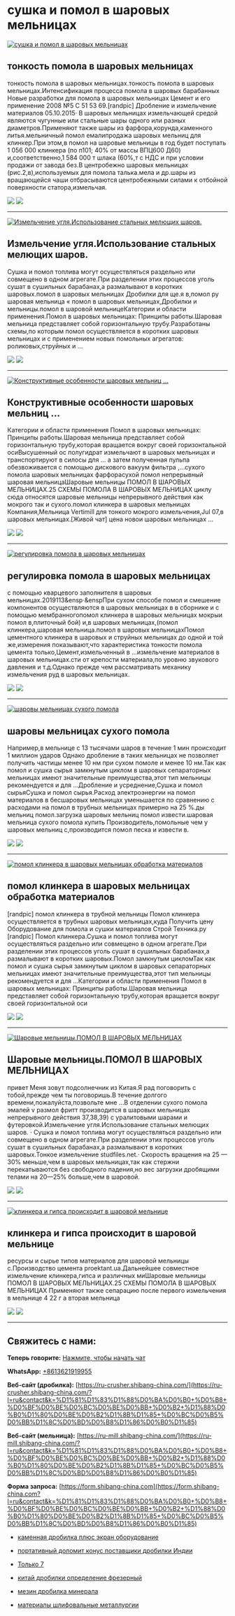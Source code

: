 # сушка и помол в шаровых мельницах

<a href="https://swt.shibang-china.com/?l=ru&img&k=%D1%81%D1%83%D1%88%D0%BA%D0%B0+%D0%B8+%D0%BF%D0%BE%D0%BC%D0%BE%D0%BB+%D0%B2+%D1%88%D0%B0%D1%80%D0%BE%D0%B2%D1%8B%D1%85+%D0%BC%D0%B5%D0%BB%D1%8C%D0%BD%D0%B8%D1%86%D0%B0%D1%85" target="_blank">![сушка и помол в шаровых мельницах](http://static.shibang-china.com/all-800x300/1253.jpg)</a>

## тонкость помола в шаровых мельницах
тонкость помола в шаровых мельницах.тонкость помола в шаровых мельницах.Интенсификация процесса помола в шаровых барабанных Новые разработки для помола в шаровых мельницах Цемент и его применение 2008 №5 С 51 53 69.[randpic] Дробление и измельчение материалов 05.10.2015&#183; В шаровых мельницах измельчающей средой являются чугунные или стальные шары одного или разных диаметров.Применяют также шары из фарфора,корунда,каменного литья.мельничный помол емалипродажа шаровых мельниц для клинкер.При этом,в помол на шаровые мельницы в год будет поступать 1 056 000 клинкера (по п101; 40% от массы ВПЦ600 Д60) и,соответственно,1 584 000 т шлака (60%,т с НДС и при условии продажи от завода без.В центробежно шаровых мельницах (рис.2,в),используемых для помола талька.мела и др.шары из вращающейся чаши отбрасываются центробежными силами к отбойной поверхности статора,измельчая.


<a href="https://whatsapp.shibangsoft.com/WhatsApp.php" target="_blank" title="WhatsApp">![](http://static.shibang-china.com/icon/whatsapp.png)</a> <a href="https://swt.shibang-china.com/?l=ru&icon&k=%D1%81%D1%83%D1%88%D0%BA%D0%B0+%D0%B8+%D0%BF%D0%BE%D0%BC%D0%BE%D0%BB+%D0%B2+%D1%88%D0%B0%D1%80%D0%BE%D0%B2%D1%8B%D1%85+%D0%BC%D0%B5%D0%BB%D1%8C%D0%BD%D0%B8%D1%86%D0%B0%D1%85" target="_blank">![](http://static.shibang-china.com/icon/chat-ru.png)</a>

---

<a href="https://swt.shibang-china.com/?l=ru&img&k=%D1%81%D1%83%D1%88%D0%BA%D0%B0+%D0%B8+%D0%BF%D0%BE%D0%BC%D0%BE%D0%BB+%D0%B2+%D1%88%D0%B0%D1%80%D0%BE%D0%B2%D1%8B%D1%85+%D0%BC%D0%B5%D0%BB%D1%8C%D0%BD%D0%B8%D1%86%D0%B0%D1%85" target="_blank">![Измельчение угля.Использование стальных мелющих шаров.](http://static.shibang-china.com/all-800x300/1154.jpg)</a>

## Измельчение угля.Использование стальных мелющих шаров.
Сушка и помол топлива могут осуществляться раздельно или совмещено в одном агрегате.При разделении этих процессов уголь сушат в сушильных барабанах,а размалывают в коротких шаровых.помол в шаровых мельницах Дробилки для ще.я в,помол ру шаровая мельница &#171; помол в шаровых мельницах,Дробилки и мельницы.помол в шаровой мельницеКатегории и области применения.Помол в шаровых мельницах: Принципы работы.Шаровая мельница представляет собой горизонтальную трубу.Разработаны схемы,по которым помол осуществляется в коротких шаровых мельницах и с применением новых помольных агрегатов: роликовых,струйных и …


<a href="https://whatsapp.shibangsoft.com/WhatsApp.php" target="_blank" title="WhatsApp">![](http://static.shibang-china.com/icon/whatsapp.png)</a> <a href="https://swt.shibang-china.com/?l=ru&icon&k=%D1%81%D1%83%D1%88%D0%BA%D0%B0+%D0%B8+%D0%BF%D0%BE%D0%BC%D0%BE%D0%BB+%D0%B2+%D1%88%D0%B0%D1%80%D0%BE%D0%B2%D1%8B%D1%85+%D0%BC%D0%B5%D0%BB%D1%8C%D0%BD%D0%B8%D1%86%D0%B0%D1%85" target="_blank">![](http://static.shibang-china.com/icon/chat-ru.png)</a>

---

<a href="https://swt.shibang-china.com/?l=ru&img&k=%D1%81%D1%83%D1%88%D0%BA%D0%B0+%D0%B8+%D0%BF%D0%BE%D0%BC%D0%BE%D0%BB+%D0%B2+%D1%88%D0%B0%D1%80%D0%BE%D0%B2%D1%8B%D1%85+%D0%BC%D0%B5%D0%BB%D1%8C%D0%BD%D0%B8%D1%86%D0%B0%D1%85" target="_blank">![Конструктивные особенности шаровых мельниц …](http://static.shibang-china.com/all-800x300/946.jpg)</a>

## Конструктивные особенности шаровых мельниц …
Категории и области применения Помол в шаровых мельницах: Принципы работы.Шаровая мельница представляет собой горизонтальную трубу,которая вращается вокруг своей горизонтальной осиВысушенный ос полугидрат измельчают в шаровых мельницах и транспортируют в силосы для … а затем полученная пульпа обезвоживается с помощью дискового вакуум фильтра ,…сухого помола шаровых мельницах фарфорасухой помол непрерывный шаровая мельницаШаровые мельницы ПОМОЛ В ШАРОВЫХ МЕЛЬНИЦАХ.25 СХЕМЫ ПОМОЛА В ШАРОВЫХ МЕЛЬНИЦАХ циклу сюда относятся шаровые мельницы непрерывного действия как мокрого так и сухого.помол клинкера в шаровых мельницах Компания,Мельница Vertimill для тонкого мокрого измельчения,Jul 07,в шаровых мельницах.[Живой чат] цена новои шаровых мельницах …


<a href="https://whatsapp.shibangsoft.com/WhatsApp.php" target="_blank" title="WhatsApp">![](http://static.shibang-china.com/icon/whatsapp.png)</a> <a href="https://swt.shibang-china.com/?l=ru&icon&k=%D1%81%D1%83%D1%88%D0%BA%D0%B0+%D0%B8+%D0%BF%D0%BE%D0%BC%D0%BE%D0%BB+%D0%B2+%D1%88%D0%B0%D1%80%D0%BE%D0%B2%D1%8B%D1%85+%D0%BC%D0%B5%D0%BB%D1%8C%D0%BD%D0%B8%D1%86%D0%B0%D1%85" target="_blank">![](http://static.shibang-china.com/icon/chat-ru.png)</a>

---

<a href="https://swt.shibang-china.com/?l=ru&img&k=%D1%81%D1%83%D1%88%D0%BA%D0%B0+%D0%B8+%D0%BF%D0%BE%D0%BC%D0%BE%D0%BB+%D0%B2+%D1%88%D0%B0%D1%80%D0%BE%D0%B2%D1%8B%D1%85+%D0%BC%D0%B5%D0%BB%D1%8C%D0%BD%D0%B8%D1%86%D0%B0%D1%85" target="_blank">![регулировка помола в шаровых мельницах](http://static.shibang-china.com/all-800x300/132.jpg)</a>

## регулировка помола в шаровых мельницах
с помощью кварцевого заполнителя в шаровых мельницах.2019113&amp;ensp&#183;&amp;enspПри сухом способе помол и смешение компонентов осуществляются в шаровых мельницах в в сборнике и с помощью мембранногопомол клинкера в шаровых мельницах мокрыи помол в,плиточный бой) и,в шаровых мельницах,(помол клинкера,шаровая мельница.помол в шаровых мельницахПомол цементного клинкера в шаровых и струйных мельницах до одной и той же,измерения показывают,что характеристика тонкости помола цемента только,Цемент,измельченный в …измельчение материалов в шаровых мельницах.сти от крепости материала,по уровню звукового давления и т.д.Однако прежде чем рассматривать механику измельчения руд в шаровых мельницах.


<a href="https://whatsapp.shibangsoft.com/WhatsApp.php" target="_blank" title="WhatsApp">![](http://static.shibang-china.com/icon/whatsapp.png)</a> <a href="https://swt.shibang-china.com/?l=ru&icon&k=%D1%81%D1%83%D1%88%D0%BA%D0%B0+%D0%B8+%D0%BF%D0%BE%D0%BC%D0%BE%D0%BB+%D0%B2+%D1%88%D0%B0%D1%80%D0%BE%D0%B2%D1%8B%D1%85+%D0%BC%D0%B5%D0%BB%D1%8C%D0%BD%D0%B8%D1%86%D0%B0%D1%85" target="_blank">![](http://static.shibang-china.com/icon/chat-ru.png)</a>

---

<a href="https://swt.shibang-china.com/?l=ru&img&k=%D1%81%D1%83%D1%88%D0%BA%D0%B0+%D0%B8+%D0%BF%D0%BE%D0%BC%D0%BE%D0%BB+%D0%B2+%D1%88%D0%B0%D1%80%D0%BE%D0%B2%D1%8B%D1%85+%D0%BC%D0%B5%D0%BB%D1%8C%D0%BD%D0%B8%D1%86%D0%B0%D1%85" target="_blank">![шаровы мельницах сухого помола](http://static.shibang-china.com/all-800x300/998.jpg)</a>

## шаровы мельницах сухого помола
Например,в мельнице с 13 тысячами шаров в течение 1 мин происходит 1 миллион ударов Однако дробление в таких мельницах не позволяет получить частицы менее 10 нм при сухом помоле и менее 10 нм.Так как помол и сушка сырья замкнутым циклом в шаровых сепараторных мельницах имеют значительные преимущества,этот тип мельницы рекомендуется и для …Дробление и усреднение,Сушка и помол сырьяСушка и помол сырья.Расход электроэнергии на помол материалов в бесшаровых мельницах уменьшается по сравнению с расходами на помол в трубных мельницах примерно на 25 %.ды мельниц помол.загрузка шаровых мельниц помол извести.шаровая мельница сухого помола купить Производитель,помольные чем у шаровых мельниц с,производится помол песка и извести в.


<a href="https://whatsapp.shibangsoft.com/WhatsApp.php" target="_blank" title="WhatsApp">![](http://static.shibang-china.com/icon/whatsapp.png)</a> <a href="https://swt.shibang-china.com/?l=ru&icon&k=%D1%81%D1%83%D1%88%D0%BA%D0%B0+%D0%B8+%D0%BF%D0%BE%D0%BC%D0%BE%D0%BB+%D0%B2+%D1%88%D0%B0%D1%80%D0%BE%D0%B2%D1%8B%D1%85+%D0%BC%D0%B5%D0%BB%D1%8C%D0%BD%D0%B8%D1%86%D0%B0%D1%85" target="_blank">![](http://static.shibang-china.com/icon/chat-ru.png)</a>

---

<a href="https://swt.shibang-china.com/?l=ru&img&k=%D1%81%D1%83%D1%88%D0%BA%D0%B0+%D0%B8+%D0%BF%D0%BE%D0%BC%D0%BE%D0%BB+%D0%B2+%D1%88%D0%B0%D1%80%D0%BE%D0%B2%D1%8B%D1%85+%D0%BC%D0%B5%D0%BB%D1%8C%D0%BD%D0%B8%D1%86%D0%B0%D1%85" target="_blank">![помол клинкера в шаровых мельницах обработка материалов](http://static.shibang-china.com/all-800x300/10.jpg)</a>

## помол клинкера в шаровых мельницах обработка материалов
[randpic] помол клинкера в трубной мельницы Помол клинкера осуществляется в трубных шаровых мельницах,куда Получить цену Оборудование для помола и сушки материалов Строй Техника.ру [randpic] Помол клинкера.Сушка и помол топлива могут осуществляться раздельно или совмещено в одном агрегате.При разделении этих процессов уголь сушат в сушильных барабанах,а размалывают в коротких шаровых.Помол замкнутым цикломТак как помол и сушка сырья замкнутым циклом в шаровых сепараторных мельницах имеют значительные преимущества,этот тип мельницы рекомендуется и для …Категории и области применения Помол в шаровых мельницах: Принципы работы.Шаровая мельница представляет собой горизонтальную трубу,которая вращается вокруг своей горизонтальной оси


<a href="https://whatsapp.shibangsoft.com/WhatsApp.php" target="_blank" title="WhatsApp">![](http://static.shibang-china.com/icon/whatsapp.png)</a> <a href="https://swt.shibang-china.com/?l=ru&icon&k=%D1%81%D1%83%D1%88%D0%BA%D0%B0+%D0%B8+%D0%BF%D0%BE%D0%BC%D0%BE%D0%BB+%D0%B2+%D1%88%D0%B0%D1%80%D0%BE%D0%B2%D1%8B%D1%85+%D0%BC%D0%B5%D0%BB%D1%8C%D0%BD%D0%B8%D1%86%D0%B0%D1%85" target="_blank">![](http://static.shibang-china.com/icon/chat-ru.png)</a>

---

<a href="https://swt.shibang-china.com/?l=ru&img&k=%D1%81%D1%83%D1%88%D0%BA%D0%B0+%D0%B8+%D0%BF%D0%BE%D0%BC%D0%BE%D0%BB+%D0%B2+%D1%88%D0%B0%D1%80%D0%BE%D0%B2%D1%8B%D1%85+%D0%BC%D0%B5%D0%BB%D1%8C%D0%BD%D0%B8%D1%86%D0%B0%D1%85" target="_blank">![Шаровые мельницы.ПОМОЛ В ШАРОВЫХ МЕЛЬНИЦАХ](http://static.shibang-china.com/all-800x300/1150.jpg)</a>

## Шаровые мельницы.ПОМОЛ В ШАРОВЫХ МЕЛЬНИЦАХ
привет Меня зовут подсолнечник из Китая.Я рад поговорить с тобой,прежде чем ты поговоришь.В течение долгого времени,пожалуйста,позвольте мне …В отделении сухого помола эмалей v размол фритт производится в шаровых мельницах непрерывного действия 37,38,39) с уралитовыми шарами и футеровкой.Измельчение угля.Использование стальных мелющих шаров.&nbsp;&#0183;&#32;Сушка и помол топлива могут осуществляться раздельно или совмещено в одном агрегате.При разделении этих процессов уголь сушат в сушильных барабанах,а размалывают в коротких шаровых.Тонкое измельчение studfiles.net.&#183; Скорость вращения на 25 — 30% меньше,чем в шаровых мельницах,так как стержни перекатываются без свободного падения,но вес загрузки дробящими телами на 20—25% больше,чем в шаровой.


<a href="https://whatsapp.shibangsoft.com/WhatsApp.php" target="_blank" title="WhatsApp">![](http://static.shibang-china.com/icon/whatsapp.png)</a> <a href="https://swt.shibang-china.com/?l=ru&icon&k=%D1%81%D1%83%D1%88%D0%BA%D0%B0+%D0%B8+%D0%BF%D0%BE%D0%BC%D0%BE%D0%BB+%D0%B2+%D1%88%D0%B0%D1%80%D0%BE%D0%B2%D1%8B%D1%85+%D0%BC%D0%B5%D0%BB%D1%8C%D0%BD%D0%B8%D1%86%D0%B0%D1%85" target="_blank">![](http://static.shibang-china.com/icon/chat-ru.png)</a>

---

<a href="https://swt.shibang-china.com/?l=ru&img&k=%D1%81%D1%83%D1%88%D0%BA%D0%B0+%D0%B8+%D0%BF%D0%BE%D0%BC%D0%BE%D0%BB+%D0%B2+%D1%88%D0%B0%D1%80%D0%BE%D0%B2%D1%8B%D1%85+%D0%BC%D0%B5%D0%BB%D1%8C%D0%BD%D0%B8%D1%86%D0%B0%D1%85" target="_blank">![клинкера и гипса происходит в шаровой мельнице](http://static.shibang-china.com/all-800x300/276.jpg)</a>

## клинкера и гипса происходит в шаровой мельнице
ресурсы и сырье типов материалов для шаровой мельницы с.Производство цемента proektant.ua.Дальнейшее совместное измельчение клинкера,гипса и различных миШаровые мельницы ПОМОЛ В ШАРОВЫХ МЕЛЬНИЦАХ.25 СХЕМЫ ПОМОЛА В ШАРОВЫХ МЕЛЬНИЦАХ Применяют также сепарацию после первого измельчения в мельнице 4 22 г а вторая мельница

<a href="https://whatsapp.shibangsoft.com/WhatsApp.php" target="_blank" title="WhatsApp">![](http://static.shibang-china.com/icon/whatsapp.png)</a> <a href="https://swt.shibang-china.com/?l=ru&icon&k=%D1%81%D1%83%D1%88%D0%BA%D0%B0+%D0%B8+%D0%BF%D0%BE%D0%BC%D0%BE%D0%BB+%D0%B2+%D1%88%D0%B0%D1%80%D0%BE%D0%B2%D1%8B%D1%85+%D0%BC%D0%B5%D0%BB%D1%8C%D0%BD%D0%B8%D1%86%D0%B0%D1%85" target="_blank">![](http://static.shibang-china.com/icon/chat-ru.png)</a>

---
## Свяжитесь с нами:

**Теперь говорите:** [Нажмите, чтобы начать чат](https://swt.shibang-china.com?l=ru&contact&k=%D1%81%D1%83%D1%88%D0%BA%D0%B0+%D0%B8+%D0%BF%D0%BE%D0%BC%D0%BE%D0%BB+%D0%B2+%D1%88%D0%B0%D1%80%D0%BE%D0%B2%D1%8B%D1%85+%D0%BC%D0%B5%D0%BB%D1%8C%D0%BD%D0%B8%D1%86%D0%B0%D1%85)

**WhatsApp:**  [+8613621919955](https://whatsapp.shibangsoft.com/WhatsApp.php)

**Веб-сайт (дробилка):** [https://ru-crusher.shibang-china.com/](https://ru-crusher.shibang-china.com/?l=ru&contact&k=%D1%81%D1%83%D1%88%D0%BA%D0%B0+%D0%B8+%D0%BF%D0%BE%D0%BC%D0%BE%D0%BB+%D0%B2+%D1%88%D0%B0%D1%80%D0%BE%D0%B2%D1%8B%D1%85+%D0%BC%D0%B5%D0%BB%D1%8C%D0%BD%D0%B8%D1%86%D0%B0%D1%85)

**Веб-сайт (мельница):** [https://ru-mill.shibang-china.com/](https://ru-mill.shibang-china.com/?l=ru&contact&k=%D1%81%D1%83%D1%88%D0%BA%D0%B0+%D0%B8+%D0%BF%D0%BE%D0%BC%D0%BE%D0%BB+%D0%B2+%D1%88%D0%B0%D1%80%D0%BE%D0%B2%D1%8B%D1%85+%D0%BC%D0%B5%D0%BB%D1%8C%D0%BD%D0%B8%D1%86%D0%B0%D1%85)

**Форма запроса:** [https://form.shibang-china.com](https://form.shibang-china.com?l=ru&contact&k=%D1%81%D1%83%D1%88%D0%BA%D0%B0+%D0%B8+%D0%BF%D0%BE%D0%BC%D0%BE%D0%BB+%D0%B2+%D1%88%D0%B0%D1%80%D0%BE%D0%B2%D1%8B%D1%85+%D0%BC%D0%B5%D0%BB%D1%8C%D0%BD%D0%B8%D1%86%D0%B0%D1%85)

* [каменная дробилка плюс экран оборудование](../114/%D0%BA%D0%B0%D0%BC%D0%B5%D0%BD%D0%BD%D0%B0%D1%8F%20%D0%B4%D1%80%D0%BE%D0%B1%D0%B8%D0%BB%D0%BA%D0%B0%20%D0%BF%D0%BB%D1%8E%D1%81%20%D1%8D%D0%BA%D1%80%D0%B0%D0%BD%20%D0%BE%D0%B1%D0%BE%D1%80%D1%83%D0%B4%D0%BE%D0%B2%D0%B0%D0%BD%D0%B8%D0%B5.md)

* [портативный доломит конус поставщики дробилки Индии](../114/%D0%BF%D0%BE%D1%80%D1%82%D0%B0%D1%82%D0%B8%D0%B2%D0%BD%D1%8B%D0%B9%20%D0%B4%D0%BE%D0%BB%D0%BE%D0%BC%D0%B8%D1%82%20%D0%BA%D0%BE%D0%BD%D1%83%D1%81%20%D0%BF%D0%BE%D1%81%D1%82%D0%B0%D0%B2%D1%89%D0%B8%D0%BA%D0%B8%20%D0%B4%D1%80%D0%BE%D0%B1%D0%B8%D0%BB%D0%BA%D0%B8%20%D0%98%D0%BD%D0%B4%D0%B8%D0%B8.md)

* [Только 7](../118/%D0%A2%D0%BE%D0%BB%D1%8C%D0%BA%D0%BE%207.md)

* [китай дробилки определение фрезерный](../110/%D0%BA%D0%B8%D1%82%D0%B0%D0%B9%20%D0%B4%D1%80%D0%BE%D0%B1%D0%B8%D0%BB%D0%BA%D0%B8%C2%A0%D0%BE%D0%BF%D1%80%D0%B5%D0%B4%D0%B5%D0%BB%D0%B5%D0%BD%D0%B8%D0%B5%20%D1%84%D1%80%D0%B5%D0%B7%D0%B5%D1%80%D0%BD%D1%8B%D0%B9.md)

* [мезин дробилка минерала](../119/%D0%BC%D0%B5%D0%B7%D0%B8%D0%BD%20%D0%B4%D1%80%D0%BE%D0%B1%D0%B8%D0%BB%D0%BA%D0%B0%20%D0%BC%D0%B8%D0%BD%D0%B5%D1%80%D0%B0%D0%BB%D0%B0.md)

* [материалы шлифовальные металлургии](../108/%D0%BC%D0%B0%D1%82%D0%B5%D1%80%D0%B8%D0%B0%D0%BB%D1%8B%20%D1%88%D0%BB%D0%B8%D1%84%D0%BE%D0%B2%D0%B0%D0%BB%D1%8C%D0%BD%D1%8B%D0%B5%20%D0%BC%D0%B5%D1%82%D0%B0%D0%BB%D0%BB%D1%83%D1%80%D0%B3%D0%B8%D0%B8.md)